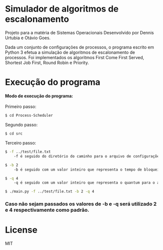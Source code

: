 # Simulador de algoritmos de escalonamento

Projeto para a matéria de Sistemas Operacionais
Desenvolvido por Dennis Urtubia e Otávio Goes.

Dada um conjunto de configurações de processos, o programa escrito em Python 3 efetua a simulação de algoritmos de escalonamento de processos. Foi implementados os algoritmos First Come First Served, Shortest Job First, Round Robin e Priority.  

# Execução do programa

#### Modo de execução do programa:

Primeiro passo:

```sh
$ cd Process-Scheduler
```

Segundo passo:

```sh
$ cd src
```

Terceiro passo:

```sh
$ -f ../test/file.txt
    -f é seguido do diretório do caminho para o arquivo de configurações dos processos
```
```sh
$ -b 2
    -b é seguido com um valor inteiro que representa o tempo de bloqueio no qual o processo se encontra quando ocorre um evento de E/S
```
```sh
$ -q 4
    -q é seguido com um valor inteiro que representa o quantum para o algoritmo RoundRobin
```

```sh
$ ./main.py -f ../test/file.txt -b 2 -q 4 
```
### Caso não sejam passados os valores de -b e -q será utilizado 2 e 4 respectivamente como padrão.

# License
MIT